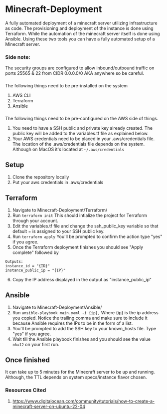 # Minecraft-Deployment

A fully automated deployment of a minecraft server utilizing infrastructure as code. The provisioning and deployment of the instance is done using Terraform. While the automation of the minecraft server itself is done using Ansible. Using these two tools you can have a fully automated setup of a Minecraft server.

### Side note: 
The security groups are configured to allow inbound/outbound traffic on ports 25565 & 22 from CIDR 0.0.0.0/0 AKA anywhere so be careful.
###
The following things need to be pre-installed on the system
1. AWS CLI
2. Terraform
3. Ansible

###
The following things need to be pre-configured on the AWS side of things. 
1. You need to have a SSH public and private key already created. The public key will be added to the variables.tf file as explained below.
2. Your AWS credentials need to be placed in your .aws/credentials file. The location of the .aws/credentials file depends on the system. Although on MacOS it's located at ```~/.aws/credentials```

## Setup
1. Clone the repository locally
2. Put your aws credentials in .aws/credentials


## Terraform
1. Navigate to Minecraft-Deployment/Terraform/
2. Run ```terraform init``` This should intialize the project for Terraform through your account.
3. Edit the variables.tf file and change the ssh_public_key variable so that default = is assigned to your SSH public key.
4. Run ```terraform apply``` You'll be prompted to confirm the action type "yes" if you agree.
5. Once the Terraform deployment finishes you should see "Apply complete" followed by 
```
Outputs:
instance_id = "{ID}"
instance_public_ip = "{IP}"
```
6. Copy the IP address displayed in the output as "instance_public_ip"

## Ansible
1. Navigate to Minecraft-Deployment/Ansible/
2. Run ```ansible-playbook main.yaml -i {ip},``` Where {ip} is the ip address you copied. Notice the trailing comma and make sure to include it because Ansible requires the IPs to be in the form of a list.
3. You'll be prompted to add the SSH key to your known_hosts file. Type "yes" if you agree.
4. Wait till the Ansible playbook finishes and you should see the value ```ok=12``` on your first run.

## Once finished
It can take up to 5 minutes for the Minecraft server to be up and running. Although, the TTL depends on system specs/instance flavor chosen.

### Resources Cited
1. https://www.digitalocean.com/community/tutorials/how-to-create-a-minecraft-server-on-ubuntu-22-04
